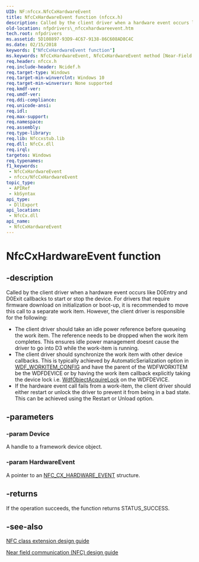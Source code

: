 ```yaml
---
UID: NF:nfccx.NfcCxHardwareEvent
title: NfcCxHardwareEvent function (nfccx.h)
description: Called by the client driver when a hardware event occurs like D0Entry and D0Exit callbacks to start or stop the device. For drivers that require firmware download on initialization or boot-up, it is recommended to move this call to a separate work item. However, the client driver is responsible for the following.
old-location: nfpdrivers\_nfccxhardwareevent.htm
tech.root: nfpdrivers
ms.assetid: 5D108897-93D9-4C67-9138-86C608AD8C4C
ms.date: 02/15/2018
keywords: ["NfcCxHardwareEvent function"]
ms.keywords: NfcCxHardwareEvent, NfcCxHardwareEvent method [Near-Field Proximity Drivers], nfccx/NfcCxHardwareEvent, nfpdrivers._nfccxhardwareevent
req.header: nfccx.h
req.include-header: Ncidef.h
req.target-type: Windows
req.target-min-winverclnt: Windows 10
req.target-min-winversvr: None supported
req.kmdf-ver: 
req.umdf-ver: 
req.ddi-compliance: 
req.unicode-ansi: 
req.idl: 
req.max-support: 
req.namespace: 
req.assembly: 
req.type-library: 
req.lib: Nfccxstub.lib
req.dll: NfcCx.dll
req.irql: 
targetos: Windows
req.typenames: 
f1_keywords:
 - NfcCxHardwareEvent
 - nfccx/NfcCxHardwareEvent
topic_type:
 - APIRef
 - kbSyntax
api_type:
 - DllExport
api_location:
 - NfcCx.dll
api_name:
 - NfcCxHardwareEvent
---
```


# NfcCxHardwareEvent function


## -description

Called by the client driver when a hardware event occurs like D0Entry and D0Exit callbacks to start or stop the device. For drivers that require firmware download on initialization or boot-up, it is recommended to move this call to a separate work item. However, the client driver is responsible for the following:
<ul>
<li>The client driver should take an idle power reference before queueing the work item. The reference needs to be dropped when the work item completes. This ensures idle power management doesnt cause the driver to go into D3 while the work-item is running.</li>
<li>The client driver should synchronize the work item with other device callbacks. This is typically achieved by AutomaticSerialization option in <a href="https://docs.microsoft.com/windows-hardware/drivers/ddi/wdfworkitem/ns-wdfworkitem-_wdf_workitem_config">WDF_WORKITEM_CONFIG</a> and have the parent of the WDFWORKITEM be the WDFDEVICE or by having the work item callback explicitly taking the device lock i.e. <a href="https://msdn.microsoft.com/library/windows/hardware/ff548721">WdfObjectAcquireLock</a> on the WDFDEVICE.</li>
<li>If the hardware event call fails from a work-item, the client driver should either restart or unlock the driver to prevent it from being in a bad state. This can be achieved using the Restart or Unload option.</li>
</ul>

## -parameters

### -param Device

A handle to a framework device object.

### -param HardwareEvent

A pointer to an <a href="https://docs.microsoft.com/windows-hardware/drivers/ddi/nfccx/ns-nfccx-_nfc_cx_hardware_event">NFC_CX_HARDWARE_EVENT</a> structure.

## -returns

If the operation succeeds, the function returns STATUS_SUCCESS.

## -see-also

<a href="https://docs.microsoft.com/windows-hardware/drivers/nfc/nfc-class-extension-">NFC class extension design guide</a>



<a href="https://go.microsoft.com/fwlink/p/?LinkID=785320">Near field communication (NFC) design guide</a>

